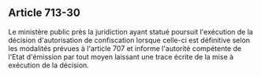 Article 713-30
----
Le ministère public près la juridiction ayant statué poursuit l'exécution de la
décision d'autorisation de confiscation lorsque celle-ci est définitive selon
les modalités prévues à l'article 707 et informe l'autorité compétente de l'Etat
d'émission par tout moyen laissant une trace écrite de la mise à exécution de la
décision.
